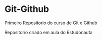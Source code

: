 # Git-Github
 Primeiro Repositorio do curso de Git e Github

 Repositorio criado em aula do Estudonauta  
